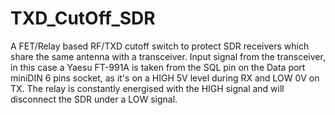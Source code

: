 # TXD_CutOff_SDR
A FET/Relay based RF/TXD cutoff switch to protect SDR receivers which share the same antenna with a transceiver.
Input signal from the transceiver, in this case a Yaesu FT-991A is taken from the SQL pin on the Data port miniDIN 6 pins socket, as it's on a HIGH 5V level during RX and LOW 0V on TX.
The relay is constantly energised with the HIGH signal and will disconnect the SDR under a LOW signal.

